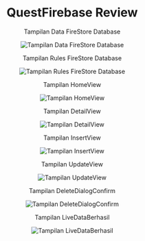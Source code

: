 <h1 style="text-align: center;">QuestFirebase Review</h1>

<p style="text-align: center;">Tampilan Data FireStore Database</p>

<p align="center">
  <img src="https://github.com/user-attachments/assets/af3fb196-2ffe-4ccd-8154-001f9cb6ced3" alt="Tampilan Data FireStore Database">
</p>

<p style="text-align: center;">Tampilan Rules FireStore Database</p>

<p align="center">
  <img src="https://github.com/user-attachments/assets/24dd6823-5242-4f55-8532-65e24d372ecb" alt="Tampilan Rules FireStore Database">
</p>

<p style="text-align: center;">Tampilan HomeView</p>

<p align="center">
  <img src="https://github.com/user-attachments/assets/816ad196-6f2f-4662-889f-24aaebae53ff" alt="Tampilan HomeView">
</p>

<p style="text-align: center;">Tampilan DetailView</p>

<p align="center">
  <img src="https://github.com/user-attachments/assets/442414b5-2e20-4b3e-803f-23adade3fdcc" alt="Tampilan DetailView">
</p>

<p style="text-align: center;">Tampilan InsertView</p>

<p align="center">
  <img src="https://github.com/user-attachments/assets/c3cf73ab-d696-42dc-b399-044065e86f5c" alt="Tampilan InsertView">
</p>

<p style="text-align: center;">Tampilan UpdateView</p>

<p align="center">
  <img src="https://github.com/user-attachments/assets/6c1a9438-483f-46d5-9e0d-782a43c62a23" alt="Tampilan UpdateView">
</p>

<p style="text-align: center;">Tampilan DeleteDialogConfirm</p>

<p align="center">
  <img src="https://github.com/user-attachments/assets/440fa8af-bc9d-4b35-8b61-a45acb1b09ad" alt="Tampilan DeleteDialogConfirm">
</p>

<p style="text-align: center;">Tampilan LiveDataBerhasil</p>

<p align="center">
  <img src="https://github.com/user-attachments/assets/0b579291-a12e-403d-a14f-0f149916eac7" alt="Tampilan LiveDataBerhasil">
</p>
